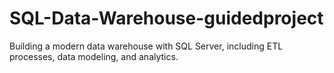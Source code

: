 # SQL-Data-Warehouse-guidedproject
Building a modern data warehouse with SQL Server, including ETL processes, data modeling, and analytics.
